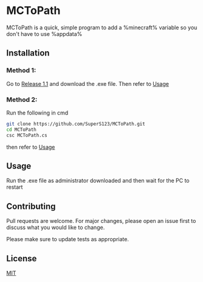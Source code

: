 # MCToPath

MCToPath is a quick, simple program to add a %minecraft% variable so you don't have to use %appdata% 

## Installation

### Method 1:
Go to [Release 1.1](https://github.com/SuperS123/MCToPath/releases/tag/1.1) and download the .exe file. Then refer to [Usage](#usage)

### Method 2:
Run the following in cmd
```bash
git clone https://github.com/SuperS123/MCToPath.git
cd MCToPath
csc MCToPath.cs
```
then refer to [Usage](#usage)

## Usage

Run the .exe file as administrator downloaded and then wait for the PC to restart

## Contributing
Pull requests are welcome. For major changes, please open an issue first to discuss what you would like to change.

Please make sure to update tests as appropriate.

## License
[MIT](https://choosealicense.com/licenses/mit/)
